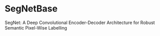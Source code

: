 # SegNetBase
SegNet: A Deep Convolutional Encoder-Decoder Architecture for Robust Semantic Pixel-Wise Labelling
